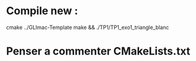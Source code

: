# Compile new :

cmake ../GLImac-Template 
make && ./TP1/TP1_exo1_triangle_blanc

# Penser a commenter CMakeLists.txt